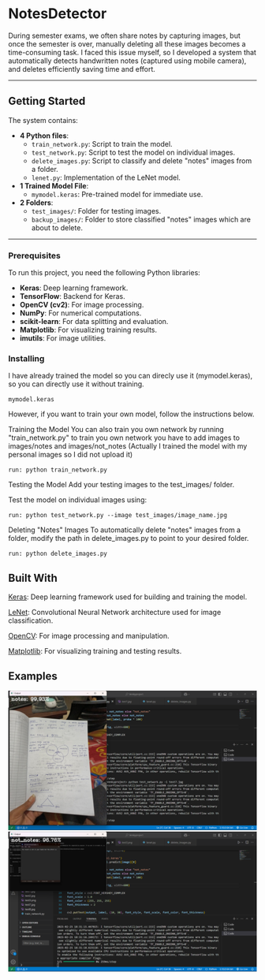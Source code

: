 # NotesDetector
During semester exams, we often share notes by capturing images, but once the semester is over, manually deleting all these images becomes a time-consuming task. I faced this issue myself, so I developed a system that automatically detects handwritten notes (captured using mobile camera), and deletes efficiently saving time and effort.

---

## Getting Started
The system contains:
- **4 Python files**:
  - `train_network.py`: Script to train the model.
  - `test_network.py`: Script to test the model on individual images.
  - `delete_images.py`: Script to classify and delete "notes" images from a folder.
  - `lenet.py`: Implementation of the LeNet model.
- **1 Trained Model File**:
  - `mymodel.keras`: Pre-trained model for immediate use.
- **2 Folders**:
  - `test_images/`: Folder for testing images.
  - `backup_images/`: Folder to store classified "notes" images which are about to delete.

---

### Prerequisites
To run this project, you need the following Python libraries:
- **Keras**: Deep learning framework.
- **TensorFlow**: Backend for Keras.
- **OpenCV (cv2)**: For image processing.
- **NumPy**: For numerical computations.
- **scikit-learn**: For data splitting and evaluation.
- **Matplotlib**: For visualizing training results.
- **imutils**: For image utilities.


### Installing
I have already trained the model so you can direcly use it (mymodel.keras), so you can directly use it without training.
```
mymodel.keras
```
However, if you want to train your own model, follow the instructions below.

Training the Model
You can also train you own network by running "train_network.py" to train you own network you have to add images to images/notes and images/not_notes (Actually I trained the model with my personal images so I did not upload it)

```
run: python train_network.py
```

Testing the Model
Add your testing images to the test_images/ folder.

Test the model on individual images using:
```
run: python test_network.py --image test_images/image_name.jpg
```

Deleting "Notes" Images
To automatically delete "notes" images from a folder, modify the path in delete_images.py to point to your desired folder.

```
run: python delete_images.py
```

## Built With
[Keras](https://keras.io/): Deep learning framework used for building and training the model.

[LeNet](http://yann.lecun.com/exdb/publis/pdf/lecun-01a.pdf/): Convolutional Neural Network architecture used for image classification.

[OpenCV](https://docs.opencv.org/4.x/index.html): For image processing and manipulation.

[Matplotlib](https://matplotlib.org/stable/index.html): For visualizing training and testing results.

## Examples
<img src="https://github.com/VVenkatesh215/NotesDetector/blob/master/testresult1.png">
<img src="https://github.com/VVenkatesh215/NotesDetector/blob/master/testresult2.png">


